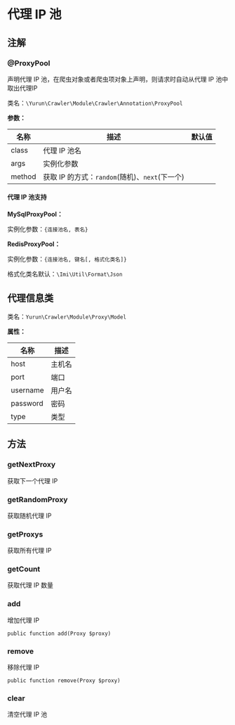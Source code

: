 # 代理 IP 池

## 注解

### @ProxyPool

声明代理 IP 池，在爬虫对象或者爬虫项对象上声明，则请求时自动从代理 IP 池中取出代理IP

类名：`\Yurun\Crawler\Module\Crawler\Annotation\ProxyPool`

**参数：**

名称 | 描述 | 默认值
-|-|-
class|代理 IP 池名|
args|实例化参数|
method|获取 IP 的方式：`random`(随机)、`next`(下一个)|

#### 代理 IP 池支持

**MySqlProxyPool：**

实例化参数：`{连接池名, 表名}`

**RedisProxyPool：**

实例化参数：`{连接池名, 键名[, 格式化类名]}`

格式化类名默认：`\Imi\Util\Format\Json`

## 代理信息类

类名：`Yurun\Crawler\Module\Proxy\Model`

**属性：**

名称 | 描述
-|-
host|主机名
port|端口
username|用户名
password|密码
type|类型

## 方法

### getNextProxy

获取下一个代理 IP

### getRandomProxy

获取随机代理 IP

### getProxys

获取所有代理 IP

### getCount

获取代理 IP 数量

### add

增加代理 IP

`public function add(Proxy $proxy)`

### remove

移除代理 IP

`public function remove(Proxy $proxy)`

### clear

清空代理 IP 池
